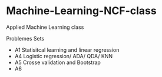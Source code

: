 #  Machine-Learning-NCF-class
Applied Machine Learning class 

 Problemes Sets
 * A1 Statisitcal learning and linear regression
 * A4 Logistic regression/ ADA/ QDA/ KNN
 * A5 Crosse validation and Bootstrap
 * A6
